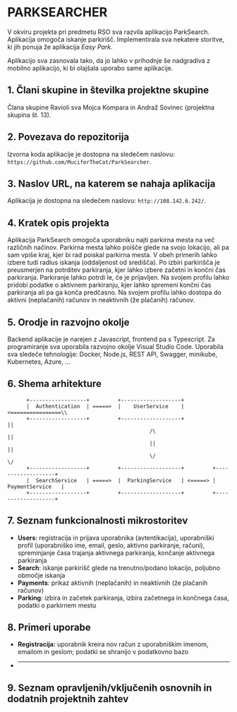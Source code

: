 # PARKSEARCHER

V okviru projekta pri predmetu RSO sva razvila aplikacijo ParkSearch. Aplikacija omogoča iskanje parkirišč. Implementirala sva nekatere storitve, ki jih ponuja že aplikacija *Easy Park*.

Aplikacijo sva zasnovala tako, da jo lahko v prihodnje še nadgradiva z mobilno aplikacijo, ki bi olajšala uporabo same aplikacije.

## 1. Člani skupine in številka projektne skupine

Člana skupine Ravioli sva Mojca Kompara in Andraž Sovinec (projektna skupina št. 13).

## 2. Povezava do repozitorija

Izvorna koda aplikacije je dostopna na sledečem naslovu: `https://github.com/MuciferTheCat/ParkSearcher`.

## 3. Naslov URL, na katerem se nahaja aplikacija

Aplikacija je dostopna na sledečem naslovu: `http://108.142.6.242/`.

## 4. Kratek opis projekta

Aplikacija ParkSearch omogoča uporabniku najti parkirna mesta na več različnih načinov. Parkirna mesta lahko poišče glede na svojo lokacijo, ali pa sam vpiše kraj, kjer bi rad poiskal parkirna mesta. V obeh primerih lahko izbere tudi radius iskanja (oddaljenost od središča). Po izbiri parkirišča je preusmerjen na potrditev parkiranja, kjer lahko izbere začetni in končni čas parkiranja. Parkiranje lahko potrdi le, če je prijavljen. Na svojem profilu lahko pridobi podatke o aktivnem parkiranju, kjer lahko spremeni končni čas parkiranja ali pa ga konča predčasno. Na svojem profilu lahko dostopa do aktivni (neplačanih) računov in neaktivnih (že plačanih) računov.

## 5. Orodje in razvojno okolje

Backend aplikacije je narejen z Javascript, frontend pa s Typescript. Za programiranje sva uporabila razvojno okolje Visual Studio Code. Uporabila sva sledeče tehnologije: Docker, Node.js, REST API, Swagger, minikube, Kubernetes, Azure, ...

## 6. Shema arhitekture

```
      +------------------+         +-------------------+
      |  Authentication  | =====>  |    UserService    | <================\\
      +------------------+         +-------------------+                  ||
                                             /\                           ||
                                             ||                           ||
                                             \/                           \/       
      +------------------+         +-------------------+         +-------------------+ 
      |  SearchService   | =====>  |  ParkingService   | <=====> |  PaymentService   |
      +------------------+         +-------------------+         +-------------------+
```

## 7. Seznam funkcionalnosti mikrostoritev

- **Users**: registracija in prijava uporabnika (avtentikacija), uporabniški profil (uporabniško ime, email, geslo, aktivno parkiranje, računi), spreminjanje časa trajanja aktivnega parkiranja, končanje aktivnega parkiranja
- **Search**: iskanje parkirišč glede na trenutno/podano lokacijo, poljubno območje iskanja
- **Payments**: prikaz aktivnih (neplačanih) in neaktivnih (že plačanih računov)
- **Parking**: izbira in začetek parkiranja, izbira začetnega in končnega časa, podatki o parkirnem mestu

## 8. Primeri uporabe

- **Registracija:** uporabnik kreira nov račun z uporabniškim imenom, emailom in geslom; podatki se shranijo v podatkovno bazo
- ****

## 9. Seznam opravljenih/vključenih osnovnih in dodatnih projektnih zahtev